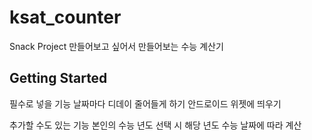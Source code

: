 # ksat_counter

Snack Project
만들어보고 싶어서 만들어보는 수능 계산기

## Getting Started

필수로 넣을 기능
날짜마다 디데이 줄어들게 하기
안드로이드 위젯에 띄우기

추가할 수도 있는 기능
본인의 수능 년도 선택 시 해당 년도 수능 날짜에 따라 계산
